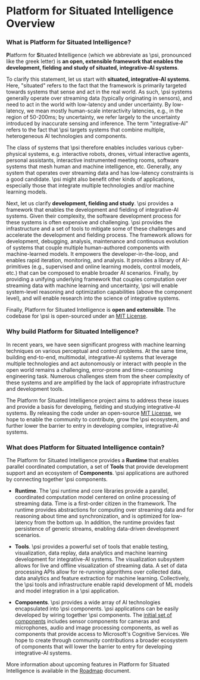 # Platform for Situated Intelligence Overview

### What is Platform for Situated Intelligence?

<b>P</b>latform for <b>S</b>ituated <b>I</b>ntelligence (which we abbreviate as \\psi, pronounced like the greek letter) is __an open, extensible framework that enables the development, fielding and study of situated, integrative-AI systems__.

To clarify this statement, let us start with __situated, integrative-AI systems__. Here, "situated" refers to the fact that the framework is primarily targeted towards systems that sense and act in the real world. As such, \\psi systems generally operate over streaming data (typically originating in sensors), and need to act in the world with low-latency and under uncertainty. By low-latency, we mean mostly human-scale interactivity latencies, e.g., in the region of 50-200ms; by uncertainty, we refer largely to the uncertainty introduced by inaccurate sensing and inference. The term "integrative-AI" refers to the fact that \\psi targets systems that combine multiple, heterogeneous AI technologies and components.

The class of systems that \\psi therefore enables includes various cyber-physical systems, e.g. interactive robots, drones, virtual interactive agents, personal assistants, interactive instrumented meeting rooms, software systems that mesh human and machine intelligence, etc. Generally, any system that operates over streaming data and has low-latency constraints is a good candidate. \\psi might also benefit other kinds of applications, especially those that integrate multiple technologies and/or machine learning models.

Next, let us clarify __development, fielding and study__. \psi provides a framework that enables the development and fielding of integrative-AI systems. Given their complexity, the software development process for these systems is often expensive and challenging. \psi provides the infrastructure and a set of tools to mitigate some of these challenges and accelerate the development and fielding process. The framework allows for development, debugging, analysis, maintenance and continuous evolution of systems that couple multiple human-authored components with machine-learned models. It empowers the developer-in-the-loop, and enables rapid iteration, monitoring, and analysis. It provides a library of AI-primitives (e.g., supervised and online learning models, control models, etc.) that can be composed to enable broader AI scenarios. Finally, by providing a unifying underlying framework that couples computation over streaming data with machine learning and uncertainty, \psi will enable system-level reasoning and optimization capabilities (above the component level), and will enable research into the science of integrative systems.

Finally, Platform for Situated Intelligence is __open and extensible__. The codebase for \\psi is open-sourced under an [MIT License](https://github.com/Microsoft/psi/blob/master/LICENSE.txt).


### Why build Platform for Situated Intelligence?

In recent years, we have seen significant progress with machine learning techniques on various perceptual and control problems. At the same time, building end-to-end, multimodal, integrative-AI systems that leverage multiple technologies and act autonomously or interact with people in the open world remains a challenging, error-prone and time-consuming engineering task. Numerous challenges stem from the sheer complexity of these systems and are amplified by the lack of appropriate infrastructure and development tools.

The Platform for Situated Intelligence project aims to address these issues and provide a basis for developing, fielding and studying integrative-AI systems. By releasing the code under an open-source [MIT License](https://github.com/Microsoft/psi/blob/master/LICENSE.txt), we hope to enable the community to contribute, grow the \\psi ecosystem, and further lower the barrier to entry in developing complex, integrative-AI systems.

### What does Platform for Situated Intelligence contain?

The Platform for Situated Intelligence provides a **Runtime** that enables parallel coordinated computation, a set of **Tools** that provide development support and an ecosystem of **Components**. \\psi applications are authored by connecting together \\psi components. 

- **Runtime**. The \\psi runtime and core libraries provide a parallel, coordinated computation model centered on online processing of streaming data. Time is a first-order citizen in the framework. The runtime provides abstractions for computing over streaming data and for reasoning about time and synchronization, and is optimized for low-latency from the bottom up. In addition, the runtime provides fast persistence of generic streams, enabling data-driven development scenarios.

- **Tools**. \\psi provides a powerful set of tools that enable testing, visualization, data replay, data analytics and machine learning development for integrative-AI systems. The visualization subsystem allows for live and offline visualization of streaming data. A set of data processing APIs allow for re-running algorithms over collected data, data analytics and feature extraction for machine learning. Collectively, the \\psi tools and infrastructure enable rapid development of ML models and model integration in a \\psi application.

- **Components**. \\psi provides a wide array of AI technologies encapsulated into \\psi components. \\psi applications can be easily developed by wiring together \\psi components. The [initial set of components](List.Components.md) includes sensor components for cameras and microphones, audio and image processing components, as well as components that provide access to Microsoft's Cognitive Services. We hope to create through community contributions a broader ecosystem of components that will lower the barrier to entry for developing integrative-AI systems. 

More information about upcoming features in Platform for Situated Intelligence is available in the [Roadmap](Roadmap.md) document.

